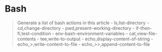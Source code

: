 # Bash
> Generate a list of bash actions in this article
    - ls,list-directory
    - cd,change-directory
    - pwd,present-working-directory
    - if-then-fi,test-condition
    - env-bash-environment-variables
    - cat,view-file-contents
    - tee,write-to-output
    - echo,display-content-of-string
    - echo_>,write-content-to-file
    - echo_>>,append-content-to-file
